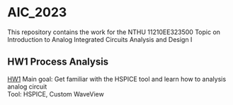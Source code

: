 # AIC_2023
This repository contains the work for the NTHU 11210EE323500 Topic on Introduction to Analog Integrated Circuits Analysis and Design I

## HW1 Process Analysis
[HW1](https://github.com/SamChang03/AIC_2023/tree/main/HW1)
Main goal: Get familiar with the HSPICE tool and learn how to analysis analog circuit   
Tool: HSPICE, Custom WaveView
